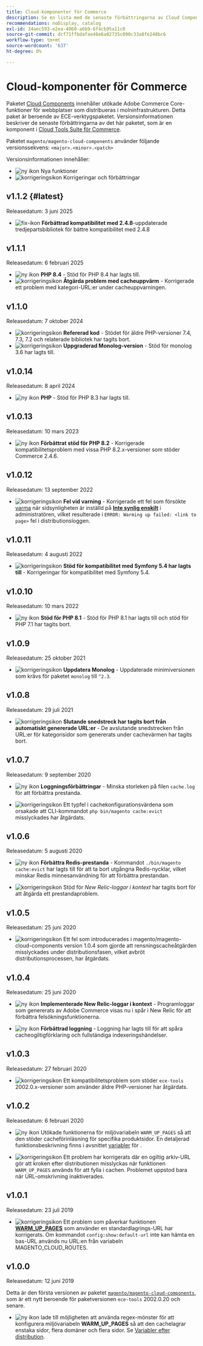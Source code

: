 ```yaml
---
title: Cloud-komponenter för Commerce
description: Se en lista med de senaste förbättringarna av Cloud Components-paketet.
recommendations: noDisplay, catalog
exl-id: 34aec593-e2ea-4060-a6b9-6f4cb95a11c0
source-git-commit: dcf71ffbdafae46e6a02735c090c33a8fe248bc6
workflow-type: tm+mt
source-wordcount: '637'
ht-degree: 0%

---
```


# Cloud-komponenter för Commerce

Paketet [Cloud Components](https://github.com/magento/magento-cloud-components) innehåller utökade Adobe Commerce Core-funktioner för webbplatser som distribueras i molninfrastrukturen. Detta paket är beroende av ECE-verktygspaketet. Versionsinformationen beskriver de senaste förbättringarna av det här paketet, som är en komponent i [Cloud Tools Suite för Commerce](cloud-tools-suite.md).

Paketet `magento/magento-cloud-components` använder följande versionssekvens: `<major>.<minor>.<patch>`

Versionsinformationen innehåller:

- ![ny ikon](../../assets/new.svg) Nya funktioner
- ![korrigeringsikon](../../assets/fix.svg) Korrigeringar och förbättringar

<!--Add release notes below-->

## v1.1.2 {#latest}

Releasedatum: 3 juni 2025

- ![fix-ikon](../../assets/fix.svg) **Förbättrad kompatibilitet med 2.4.8**-uppdaterade tredjepartsbibliotek för bättre kompatibilitet med 2.4.8<!-- MCLOUD-13707	 - -->

## v1.1.1

Releasedatum: 6 februari 2025

- ![ny ikon](../../assets/new.svg) **PHP 8.4** - Stöd för PHP 8.4 har lagts till.<!-- MCLOUD-13148	 - -->
- ![korrigeringsikon](../../assets/fix.svg) **Åtgärda problem med cacheuppvärm** - Korrigerade ett problem med kategori-URL:er under cacheuppvarningen.<!-- MCLOUD-12454 - -->


## v1.1.0

Releasedatum: 7 oktober 2024

- ![korrigeringsikon](../../assets/fix.svg) **Refererad kod** - Stödet för äldre PHP-versioner 7.4, 7.3, 7.2 och relaterade bibliotek har tagits bort.<!-- MCLOUD-9278 - -->
- ![korrigeringsikon](../../assets/fix.svg) **Uppgraderad Monolog-version** - Stöd för monolog 3.6 har lagts till.<!-- MCLOUD-12855 - -->

## v1.0.14

Releasedatum: 8 april 2024

- ![ny ikon](../../assets/new.svg) **PHP** - Stöd för PHP 8.3 har lagts till.

## v1.0.13

Releasedatum: 10 mars 2023

- ![ny ikon](../../assets/new.svg) **Förbättrat stöd för PHP 8.2** - Korrigerade kompatibilitetsproblem med vissa PHP 8.2.x-versioner som stöder Commerce 2.4.6.

## v1.0.12

Releasedatum: 13 september 2022

- ![korrigeringsikon](../../assets/fix.svg) **Fel vid varning** - Korrigerade ett fel som försökte [varma](../environment/variables-post-deploy.md#warm_up_pages) när sidsynligheten är inställd på [**Inte synlig enskilt**](https://experienceleague.adobe.com/sv/docs/commerce-admin/systems/data-transfer/data-attributes-product#simple-product-csv-file-structure) i administratören, vilket resulterade i `ERROR: Warming up failed: <link to page>` fel i distributionsloggen.<!-- MCLOUD-9134 -->

## v1.0.11

Releasedatum: 4 augusti 2022

- ![korrigeringsikon](../../assets/fix.svg) **Stöd för kompatibilitet med Symfony 5.4 har lagts till** - Korrigeringar för kompatibilitet med Symfony 5.4.<!-- AC-3550 -->

## v1.0.10

Releasedatum: 10 mars 2022

- ![ny ikon](../../assets/new.svg) **Stöd för PHP 8.1** - Stöd för PHP 8.1 har lagts till och stöd för PHP 7.1 har tagits bort.

## v1.0.9

Releasedatum: 25 oktober 2021

- ![korrigeringsikon](../../assets/fix.svg) **Uppdatera Monolog** - Uppdaterade minimiversionen som krävs för paketet `monolog` till `^2.3`.<!-- ACMP-1263 -->

## v1.0.8

Releasedatum: 29 juli 2021

- ![korrigeringsikon](../../assets/fix.svg) **Slutande snedstreck har tagits bort från automatiskt genererade URL:er** - De avslutande snedstrecken från URL:er för kategorisidor som genererats under cachevärmen har tagits bort.<!--MCLOUD-7192-->

## v1.0.7

Releasedatum: 9 september 2020

- ![ny ikon](../../assets/new.svg) **Loggningsförbättringar** - Minska storleken på filen `cache.log` för att förbättra prestanda.<!--MCLOUD-6859-->

- ![korrigeringsikon](../../assets/fix.svg) Ett typfel i cachekonfigurationsvärdena som orsakade att CLI-kommandot `php bin/magento cache:evict` misslyckades har åtgärdats.

## v1.0.6

Releasedatum: 5 augusti 2020

- ![ny ikon](../../assets/new.svg) **Förbättra Redis-prestanda** - Kommandot `./bin/magento cache:evict` har lagts till för att ta bort utgångna Redis-nycklar, vilket minskar Redis minnesanvändning för att förbättra prestandan.<!--MCLOUD-6023-->

- ![korrigeringsikon](../../assets/fix.svg) Stöd för *New Relic-loggar i kontext* har tagits bort för att åtgärda ett prestandaproblem.<!--MCLOUD-6422-->

## v1.0.5

Releasedatum: 25 juni 2020

- ![korrigeringsikon](../../assets/fix.svg) Ett fel som introducerades i magento/magento-cloud-components version 1.0.4 som gjorde att rensningscacheåtgärden misslyckades under distributionsfasen, vilket avbröt distributionsprocessen, har åtgärdats.

## v1.0.4

Releasedatum: 25 juni 2020

- ![ny ikon](../../assets/new.svg) **Implementerade New Relic-loggar i kontext** - Programloggar som genererats av Adobe Commerce visas nu i spår i New Relic för att förbättra felsökningsfunktionerna.<!--MCLOUD-6029-->

- ![ny ikon](../../assets/new.svg) **Förbättrad loggning** - Loggning har lagts till för att spåra cacheogiltigförklaring och fullständiga indexeringshändelser.<!--MCLOUD-6157-->

## v1.0.3

Releasedatum: 27 februari 2020

- ![korrigeringsikon](../../assets/fix.svg) Ett kompatibilitetsproblem som stöder `ece-tools` 2002.0.x-versioner som använder äldre PHP-versioner har åtgärdats.

## v1.0.2

Releasedatum: 6 februari 2020

- ![ny ikon](../../assets/new.svg) Utökade funktionerna för miljövariabeln `WARM_UP_PAGES` så att den stöder cacheförinläsning för specifika produktsidor. En detaljerad funktionsbeskrivning finns i avsnittet [variabler](../environment/variables-post-deploy.md#warm_up_pages) för <!--MAGECLOUD-4444-->.

- ![korrigeringsikon](../../assets/fix.svg) Ett problem har korrigerats där en ogiltig arkiv-URL gör att kroken efter distributionen misslyckas när funktionen `WARM_UP_PAGES` används för att fylla i cachen. Problemet uppstod bara när URL-omskrivning inaktiverades.<!-- MAGECLOUD-4094 -->

## v1.0.1

Releasedatum: 23 juli 2019

- ![korrigeringsikon](../../assets/fix.svg) Ett problem som påverkar funktionen [**WARM_UP_PAGES**](../environment/variables-post-deploy.md#warm_up_pages) som använder en standardlagrings-URL har korrigerats. Om kommandot `config:show:default-url` inte kan hämta en bas-URL används nu URL:en från variabeln MAGENTO_CLOUD_ROUTES.<!-- MAGECLOUD-3866 -->

## v1.0.0

Releasedatum: 12 juni 2019

Detta är den första versionen av paketet [`magento/magento-cloud-components`](https://github.com/magento/magento-cloud-components), som är ett nytt beroende för paketversionen `ece-tools` 2002.0.20 och senare.

- ![ny ikon](../../assets/new.svg) lade till möjligheten att använda regex-mönster för att konfigurera miljövariabeln **WARM_UP_PAGES** så att den cachelagrar enstaka sidor, flera domäner och flera sidor. Se [Variabler efter distribution](../environment/variables-post-deploy.md#warm_up_pages).<!--MAGECLOUD-3258-->

